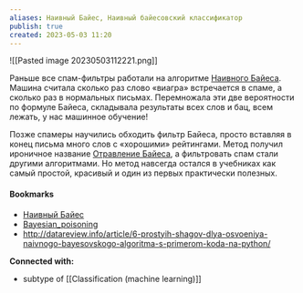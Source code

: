 ```yaml
---
aliases: Наивный Байес, Наивный байесовский классификатор
publish: true
created: 2023-05-03 11:20
---
```


![[Pasted image 20230503112221.png]]


Раньше все спам-фильтры работали на алгоритме [Наивного Байеса](http://datareview.info/article/6-prostyih-shagov-dlya-osvoeniya-naivnogo-bayesovskogo-algoritma-s-primerom-koda-na-python/). Машина считала сколько раз слово «виагра» встречается в спаме, а сколько раз в нормальных письмах. Перемножала эти две вероятности по формуле Байеса, складывала результаты всех слов и бац, всем лежать, у нас машинное обучение!

Позже спамеры научились обходить фильтр Байеса, просто вставляя в конец письма много слов с «хорошими» рейтингами. Метод получил ироничное название [Отравление Байеса](https://en.wikipedia.org/wiki/Bayesian_poisoning), а фильтровать спам стали другими алгоритмами. Но метод навсегда остался в учебниках как самый простой, красивый и один из первых практически полезных.

#### Bookmarks
- [Наивный Байес](https://ru.wikipedia.org/wiki/%D0%9D%D0%B0%D0%B8%D0%B2%D0%BD%D1%8B%D0%B9_%D0%B1%D0%B0%D0%B9%D0%B5%D1%81%D0%BE%D0%B2%D1%81%D0%BA%D0%B8%D0%B9_%D0%BA%D0%BB%D0%B0%D1%81%D1%81%D0%B8%D1%84%D0%B8%D0%BA%D0%B0%D1%82%D0%BE%D1%80)
- [Bayesian_poisoning](https://en.wikipedia.org/wiki/Bayesian_poisoning)
- http://datareview.info/article/6-prostyih-shagov-dlya-osvoeniya-naivnogo-bayesovskogo-algoritma-s-primerom-koda-na-python/


**Connected with:**
- subtype of [[Classification (machine learning)]]
